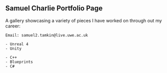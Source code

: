 ## Samuel Charlie Portfolio Page

A gallery showcasing a variety of pieces I have worked on through out my career:

```
Email: samuel2.tamkin@live.uwe.ac.uk
```

```
- Unreal 4
- Unity

- C++
- Blueprints
- C#
```
